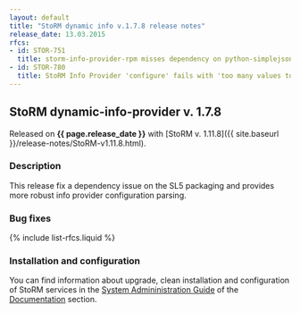 ```yaml
---
layout: default
title: "StoRM dynamic info v.1.7.8 release notes"
release_date: 13.03.2015
rfcs:
- id: STOR-751
  title: storm-info-provider-rpm misses dependency on python-simplejson on SL5
- id: STOR-780
  title: StoRM Info Provider 'configure' fails with 'too many values to unpack'
---
```


## StoRM dynamic-info-provider v. 1.7.8

Released on **{{ page.release_date }}** with [StoRM v. 1.11.8]({{ site.baseurl }}/release-notes/StoRM-v1.11.8.html).

### Description

This release fix a dependency issue on the SL5 packaging and provides more
robust info provider configuration parsing.

### Bug fixes

{% include list-rfcs.liquid %}

### Installation and configuration

You can find information about upgrade, clean installation and configuration of
StoRM services in the [System Admininistration Guide][storm-sysadmin-guide] of
the [Documentation][storm-documentation] section.

[storm-documentation]: {{site.baseurl}}/documentation.html
[storm-sysadmin-guide]: {{site.baseurl}}/documentation/sysadmin-guide/1.11.8

